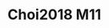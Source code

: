 <a name="material" />

# Choi2018 M11
<script type="application/ld+json">
  {
    "@context": "https://schema.org/",
    "@type": "ChemicalSubstance",
    "http://purl.org/dc/terms/conformsTo":
      {
        "@type": "CreativeWork",
        "@id": "https://bioschemas.org/profiles/ChemicalSubstance/0.4-RELEASE/"
      },
    "@id": "https://egonw.github.io/nanowiki/nanowiki522.html#material",
    "name": "Choi2018 M11",
    "sameAs": "http://127.0.0.1/mediawiki/index.php/Special:URIResolver/Choi2018_M11"
  }
</script>

